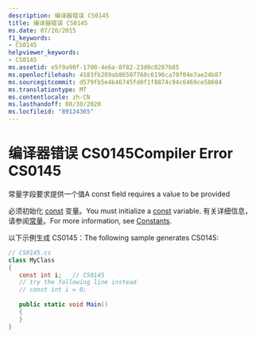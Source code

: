 ```yaml
---
description: 编译器错误 CS0145
title: 编译器错误 CS0145
ms.date: 07/20/2015
f1_keywords:
- CS0145
helpviewer_keywords:
- CS0145
ms.assetid: e5f9a90f-1700-4e6a-8f82-23d0c0287b85
ms.openlocfilehash: 4183fb289ab86507768c6196ca70f04e7ae24b87
ms.sourcegitcommit: d579fb5e4b46745fd0f1f8874c94c6469ce58604
ms.translationtype: MT
ms.contentlocale: zh-CN
ms.lasthandoff: 08/30/2020
ms.locfileid: "89124365"
---
```

# <a name="compiler-error-cs0145"></a><span data-ttu-id="4faac-103">编译器错误 CS0145</span><span class="sxs-lookup"><span data-stu-id="4faac-103">Compiler Error CS0145</span></span>
<span data-ttu-id="4faac-104">常量字段要求提供一个值</span><span class="sxs-lookup"><span data-stu-id="4faac-104">A const field requires a value to be provided</span></span>  
  
 <span data-ttu-id="4faac-105">必须初始化 [const](../language-reference/keywords/const.md) 变量。</span><span class="sxs-lookup"><span data-stu-id="4faac-105">You must initialize a [const](../language-reference/keywords/const.md) variable.</span></span> <span data-ttu-id="4faac-106">有关详细信息，请参阅[常量](../programming-guide/classes-and-structs/constants.md)。</span><span class="sxs-lookup"><span data-stu-id="4faac-106">For more information, see [Constants](../programming-guide/classes-and-structs/constants.md).</span></span>  
  
 <span data-ttu-id="4faac-107">以下示例生成 CS0145：</span><span class="sxs-lookup"><span data-stu-id="4faac-107">The following sample generates CS0145:</span></span>  
  
```csharp  
// CS0145.cs  
class MyClass  
{  
   const int i;   // CS0145  
   // try the following line instead  
   // const int i = 0;  
  
   public static void Main()  
   {  
   }  
}  
```
